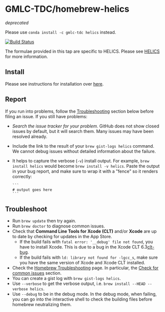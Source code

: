# GMLC-TDC/homebrew-helics

*deprecated*

Please use `conda install -c gmlc-tdc helics` instead.

[![Build Status](https://travis-ci.org/GMLC-TDC/homebrew-helics.svg?branch=master)](https://travis-ci.org/GMLC-TDC/homebrew-helics)

The formulae provided in this tap are specific to HELICS. Please see [HELICS](https://github.com/GMLC-TDC/HELICS) for more information.

## Install

Please see instructions for installation over [here](https://helics.readthedocs.io/en/latest/installation/package_manager.html#install-using-brew-macos).

## Report

If you run into problems, follow the
[Troubleshooting](#troubleshooting) section below before filing an issue.  If
you still have problems:

* *Search the issue tracker for your problem.*  GitHub does not show
  closed issues by default, but it will search them.  Many issues may have
  been resolved already.

* Include the link to the result of your
  `brew gist-logs helics` command.  We cannot debug issues without
  detailed information about the failure.

* It helps to capture the verbose (`-v`) install output.
  For example, `brew install helics` would become `brew
  install -v helics`.  Paste the output in your bug report,
  and make sure to wrap it with a "fence" so it renders correctly:

      ```
      # output goes here
      ```

## Troubleshoot

* Run `brew update` then try again.
* Run `brew doctor` to diagnose common issues.
* Check that **Command Line Tools for Xcode (CLT)** and/or **Xcode** are up to
  date by checking for updates in the App Store.
  * If the build fails with `fatal error: '__debug' file not found`,
    you have to install Xcode. This is due to a bug in the Xcode CLT 6.3[clt-bug].
  * If the build fails with `ld: library not found for -lgcc_s`, make sure
    you have the same version of Xcode and Xcode CLT installed.
* Check the [Homebrew Troubleshooting][brew-trouble] page.  In particular, the
  [Check for common issues][brew-common] section.
* You can create a gist log with `brew gist-logs helics`.
* Use `--verbose` to get the verbose output, i.e. `brew install --HEAD --verbose helics`.
* Use `--debug` to be in the debug mode. In the debug mode, when failing, you
  can go into the interactive shell to check the building files before homebrew
  neutralizing them.

[brew-common]: https://github.com/Homebrew/homebrew/blob/master/share/doc/homebrew/Troubleshooting.md#check-for-common-issues
[brew-trouble]: https://github.com/Homebrew/homebrew/blob/master/share/doc/homebrew/Troubleshooting.md
[clt-bug]: https://openradar.appspot.com/radar?id=6405426379751424
[linuxbrew-dependencies]: https://github.com/Homebrew/linuxbrew#dependencies
